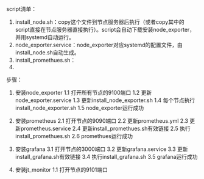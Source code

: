 script清单：
1. install_node.sh：copy这个文件到节点服务器后执行（或者copy其中的script直接在节点服务器直接执行）。script会自动下载安装node_exporter，并用systemd自动运行。
2. node_exporter.service：node_exporter对应systemd的配置文件，由install_node.sh自动生成。
3. install_promethues.sh：
4. 


步骤：

1. 安装node_exporter
1.1 打开所有节点的9100端口
1.2 更新node_exporter.service
1.3 更新install_node_exporter.sh
1.4 每个节点执行install_node_exporter.sh
1.5 node_exporter运行成功

2. 安装prometheus
2.1 打开节点的9090端口
2.2 更新prometheus.yml
2.3 更新prometheus.service
2.4 更新install_promethues.sh有效链接
2.5 执行install_promethues.sh
2.6 promethues运行成功

3. 安装grafana
3.1 打开节点的3000端口
3.2 更新grafana.service
3.3 更新install_grafana.sh有效链接
3.4 执行install_grafana.sh
3.5 grafana运行成功

4. 安装jt_monitor
1.1 打开节点的9101端口


